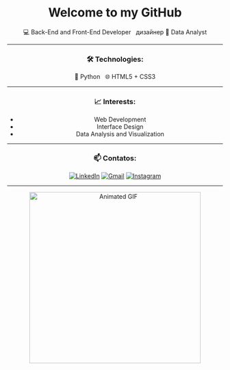 <div align="center">

# Welcome to my GitHub

💻 Back-End and Front-End Developer &nbsp;  дизайнер 🧠 Data Analyst

---

### 🛠️ Technologies:
🐍 Python &nbsp; 🌐 HTML5 + CSS3

---

### 📈 Interests:
- Web Development
- Interface Design
- Data Analysis and Visualization

---

### 📫 Contatos:
[![LinkedIn](https://img.shields.io/badge/-Felipe%20Campos-blue?style=flat-square&logo=Linkedin&logoColor=white&link=https://br.linkedin.com/in/felipe-campos-583003112)](https://br.linkedin.com/in/felipe-campos-583003112)
[![Gmail](https://img.shields.io/badge/-Gmail-D14836?style=flat-square&logo=gmail&logoColor=white)](mailto:felipecamposilva@outlook.com)
[![Instagram](https://img.shields.io/badge/-Instagram-E4405F?style=flat-square&logo=instagram&logoColor=white)](https://instagram.com/fellipecampox)

---

<img src="https://64.media.tumblr.com/9588ab5a85924b907dee32d491344a8c/tumblr_op0qs2zShX1rb1rgoo1_540.gif" width="400" alt="Animated GIF">

</div>

